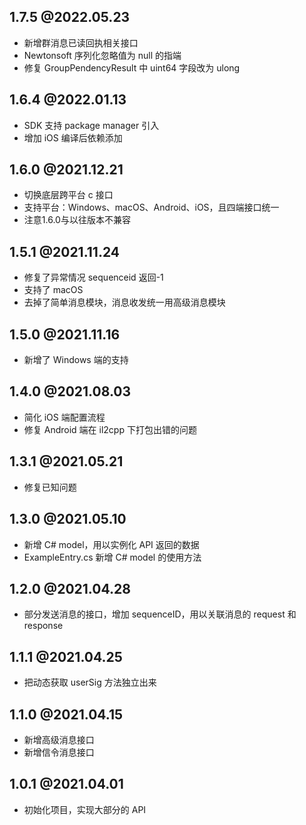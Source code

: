 ## 1.7.5 @2022.05.23
- 新增群消息已读回执相关接口
- Newtonsoft 序列化忽略值为 null 的指端
- 修复 GroupPendencyResult 中 uint64 字段改为 ulong

## 1.6.4 @2022.01.13
- SDK 支持 package manager 引入
- 增加 iOS 编译后依赖添加

## 1.6.0 @2021.12.21
- 切换底层跨平台 c 接口
- 支持平台：Windows、macOS、Android、iOS，且四端接口统一
- 注意1.6.0与以往版本不兼容


## 1.5.1 @2021.11.24
- 修复了异常情况 sequenceid 返回-1
- 支持了 macOS
- 去掉了简单消息模块，消息收发统一用高级消息模块

## 1.5.0 @2021.11.16
- 新增了 Windows 端的支持


## 1.4.0 @2021.08.03
- 简化 iOS 端配置流程
- 修复 Android 端在 il2cpp 下打包出错的问题

## 1.3.1 @2021.05.21

- 修复已知问题

## 1.3.0 @2021.05.10

- 新增 C# model，用以实例化 API 返回的数据
- ExampleEntry.cs 新增 C# model 的使用方法

## 1.2.0 @2021.04.28

- 部分发送消息的接口，增加 sequenceID，用以关联消息的 request 和 response

## 1.1.1 @2021.04.25

- 把动态获取 userSig 方法独立出来

## 1.1.0 @2021.04.15

- 新增高级消息接口
- 新增信令消息接口

## 1.0.1 @2021.04.01

- 初始化项目，实现大部分的 API

